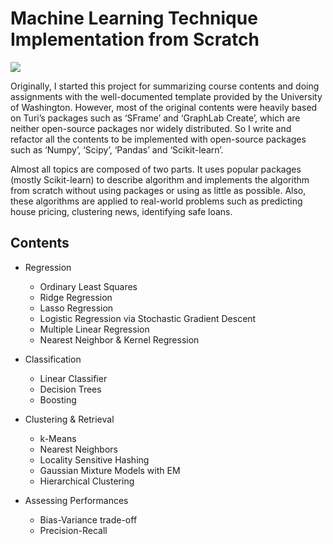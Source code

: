 # Machine Learning Technique Implementation from Scratch

<img src="http://jihoon-kim.synology.me/wp-content/uploads/2017/05/ML_Univ_of_W-768x197.jpg">

Originally, I started this project for summarizing course contents and doing assignments with the well-documented template provided by the University of Washington. However, most of the original contents were heavily based on Turi’s packages such as ‘SFrame’ and ‘GraphLab Create’, which are neither open-source packages nor widely distributed. So I write and refactor all the contents to be implemented with open-source packages such as ‘Numpy’, ‘Scipy’, ‘Pandas’ and ‘Scikit-learn’.

Almost all topics are composed of two parts. It uses popular packages (mostly Scikit-learn) to describe algorithm and implements the algorithm from scratch without using packages or using as little as possible. Also, these algorithms are applied to real-world problems such as predicting house pricing, clustering news, identifying safe loans.

## Contents

* Regression
  * Ordinary Least Squares
  * Ridge Regression
  * Lasso Regression
  * Logistic Regression via Stochastic Gradient Descent
  * Multiple Linear Regression
  * Nearest Neighbor & Kernel Regression
  
* Classification
  * Linear Classifier
  * Decision Trees
  * Boosting
  
* Clustering & Retrieval
  * k-Means
  * Nearest Neighbors
  * Locality Sensitive Hashing
  * Gaussian Mixture Models with EM
  * Hierarchical Clustering

* Assessing Performances
  * Bias-Variance trade-off
  * Precision-Recall
